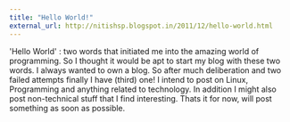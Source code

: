```yaml
---
title: "Hello World!"
external_url: http://nitishsp.blogspot.in/2011/12/hello-world.html
---
```


'Hello World' : two words that initiated me into the amazing world of programming. So I thought it would be apt to start my blog with these two words. I always wanted to own a blog. So after much deliberation and two failed attempts finally I have (third) one! I intend to post on Linux, Programming and anything related to technology. In addition I might also post non-technical stuff that I find interesting. Thats it for now, will post something as soon as possible.